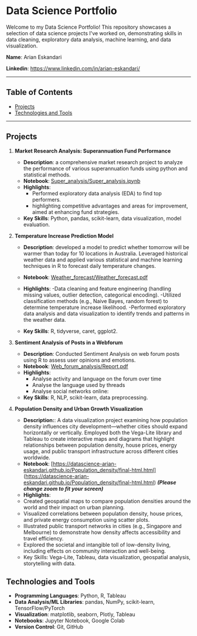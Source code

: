 # Data Science Portfolio

Welcome to my Data Science Portfolio! This repository showcases a selection of data science projects I've worked on, demonstrating skills in data cleaning, exploratory data analysis, machine learning, and data visualization.

**Name**: Arian Eskandari

**Linkedin**: https://www.linkedin.com/in/arian-eskandari/

---

## Table of Contents

- [Projects](#projects)
- [Technologies and Tools](#technologies-and-tools)


---

## Projects

1. **Market Research Analysis: Superannuation Fund Performance**
   - **Description**: a comprehensive market research project to analyze the performance of various superannuation funds using python and statistical methods.
   - **Notebook**: [Super_analysis/Super_analysis.ipynb](Super_analysis/Super_analysis.ipynb)
   - **Highlights**: 
     - Performed exploratory data analysis (EDA) to find top performers.  
     - highlighting competitive advantages and areas for improvement, aimed at enhancing fund strategies.
   - **Key Skills**: Python, pandas, scikit-learn, data visualization, model evaluation.
     

2. **Temperature Increase Prediction Model**
   - **Description**:  developed a model to predict whether tomorrow will be warmer than today for 10 locations in Australia. Leveraged historical weather data and applied various statistical and machine learning techniques in R to forecast daily temperature changes.
  
   - **Notebook**: [Weather_forecast/Weather_forecast.pdf](Weather_forecast/Weather_forecast.pdf)  
   - **Highlights**:
      -Data cleaning and feature engineering (handling missing values, outlier detection, categorical encoding).
      -Utilized classification methods (e.g., Naive Bayes, random forest) to determine temperature increase likelihood.
      -Performed exploratory data analysis and data visualization to identify trends and patterns in the weather data.
   - **Key Skills**:  R, tidyverse, caret, ggplot2.


3. **Sentiment Analysis of Posts in a Webforum**
   - **Description**: Conducted Sentiment Analysis on web forum posts using R to assess user opinions and emotions.  
   - **Notebook**: [Web_forum_analysis/Report.pdf](Web_forum_analysis/Report.pdf)  
   - **Highlights**:
     - Analyse activity and language on the forum over time
     - Analyse the language used by threads
     - Analyse social networks online:
   - **Key Skills**: R, NLP, scikit-learn, data preprocessing.
     

4. **Population Density and Urban Growth Visualization**
   - **Description:**: A data visualization project examining how population density influences city development—whether cities should expand horizontally or vertically. Employed both the Vega-Lite library and Tableau to create interactive maps and diagrams that highlight relationships between population density, house prices, energy usage, and public transport infrastructure across different cities worldwide.
   - **Notebook**: [https://datascience-arian-eskandari.github.io/Population_density/final-html.html] (https://datascience-arian-eskandari.github.io/Population_density/final-html.html)
     ***(Please change zoom to fit your screen)***
   - **Highlights**:
    - Created geospatial maps to compare population densities around the world and their impact on urban planning.
    - Visualized correlations between population density, house prices, and private energy consumption using scatter plots.
    - Illustrated public transport networks in cities (e.g., Singapore and Melbourne) to demonstrate how density affects accessibility and travel efficiency.
    - Explored the societal and intangible toll of low-density living, including effects on community interaction and well-being.
    - Key Skills: Vega-Lite, Tableau, data visualization, geospatial analysis, storytelling with data.



## Technologies and Tools

- **Programming Languages**: Python, R, Tableau
- **Data Analysis/ML Libraries**: pandas, NumPy, scikit-learn, TensorFlow/PyTorch
- **Visualization**: matplotlib, seaborn, Plotly, Tableau
- **Notebooks**: Jupyter Notebook, Google Colab
- **Version Control**: Git, GitHub


